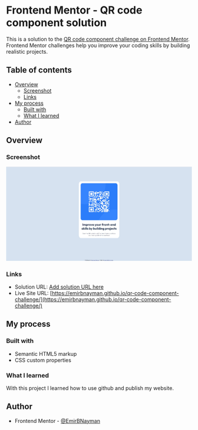 # Frontend Mentor - QR code component solution

This is a solution to the [QR code component challenge on Frontend Mentor](https://www.frontendmentor.io/challenges/qr-code-component-iux_sIO_H). Frontend Mentor challenges help you improve your coding skills by building realistic projects. 

## Table of contents

- [Overview](#overview)
  - [Screenshot](#screenshot)
  - [Links](#links)
- [My process](#my-process)
  - [Built with](#built-with)
  - [What I learned](#what-i-learned)
- [Author](#author)
## Overview

### Screenshot

![](./screenshot.jpg)

### Links

- Solution URL: [Add solution URL here](https://your-solution-url.com)
- Live Site URL: [https://emirbnayman.github.io/qr-code-component-challenge/](https://emirbnayman.github.io/qr-code-component-challenge/)

## My process

### Built with

- Semantic HTML5 markup
- CSS custom properties

### What I learned

With this project I learned how to use github and publish my website.

## Author

- Frontend Mentor - [@EmirBNayman](https://www.frontendmentor.io/profile/EmirBNayman)